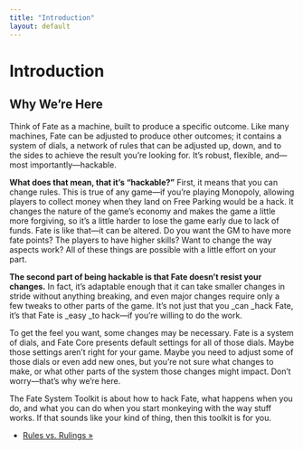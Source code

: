 ```yaml
---
title: "Introduction"
layout: default
---
```

    

#  Introduction

## Why We’re Here

Think of Fate as a machine, built to produce a specific outcome. Like many
machines, Fate can be adjusted to produce other outcomes; it contains a system
of dials, a network of rules that can be adjusted up, down, and to the sides
to achieve the result you’re looking for. It’s robust, flexible, and—most
importantly—hackable.

**What does that mean, that it’s “hackable?”** First, it means that you can change rules. This is true of any game—if you’re playing Monopoly, allowing players to collect money when they land on Free Parking would be a hack. It changes the nature of the game’s economy and makes the game a little more forgiving, so it’s a little harder to lose the game early due to lack of funds. Fate is like that—it can be altered. Do you want the GM to have more fate points? The players to have higher skills? Want to change the way aspects work? All of these things are possible with a little effort on your part.

**The second part of being hackable is that Fate doesn’t resist your changes.** In fact, it’s adaptable enough that it can take smaller changes in stride without anything breaking, and even major changes require only a few tweaks to other parts of the game. It’s not just that you _can _hack Fate, it’s that Fate is _easy _to hack—if you’re willing to do the work.

To get the feel you want, some changes may be necessary. Fate is a system of
dials, and Fate Core presents default settings for all of those dials. Maybe
those settings aren’t right for your game. Maybe you need to adjust some of
those dials or even add new ones, but you’re not sure what changes to make, or
what other parts of the system those changes might impact. Don’t worry—that’s
why we’re here.

The Fate System Toolkit is about how to hack Fate, what happens when you do,
and what you can do when you start monkeying with the way stuff works. If that
sounds like your kind of thing, then this toolkit is for you.

  * [Rules vs. Rulings »](/fate-srd/fate-system-toolkit/rules-vs-rulings)

